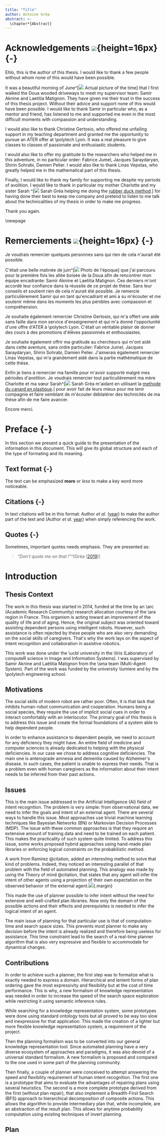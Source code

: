 ```yaml
---
title: "Title"
author: Antoine Gréa
abstract: >-
  \chapter*{Abstract}
---
```


# Acknowledgements ![](logos/uk.svg){height=16px} {-}

Ehlo, this is the author of this thesis. I would like to thank a few people without whom none of this would have been possible.

It was a beautiful morning of June^[![](portraits/nature.jpg) Actual picture of the time] that I first walked the Doua wooded driveways to meet my supervisor team: Samir Aknine and Laetitia Matignon. They have given me their trust in the success of this thesis project. Without their advice and support none of this would have been possible. I would like to thank Samir in particular who, as a mentor and friend, has listened to me and supported me even in the most difficult moments with compassion and understanding.

I would also like to thank Christine Gertosio, who offered me unfailing support in my teaching department and granted me the opportunity to pursue an ATER offer at \polytech Lyon. It was a real pleasure to give classes to classes of passionate and enthusiastic students.

I would also like to offer my gratitude to the researchers who helped me in this adventure, in no particular order: Fabrice Jumel, Jacques Saraydaryan, Shirin Sohrabi, Damien Pelier. I would also like to thank Linas Vepstas, who greatly helped me in the mathematical part of this thesis.

Finally, I would like to thank my family for supporting me despite my periods of avolition. I would like to thank in particular my mother Charlotte and my sister Sarah ^[![](portraits/sarah_grea.jpg) Sarah Gréa helping me doing the [rubber duck method](https://en.wikipedia.org/wiki/Rubber_duck_debugging).] for having done their best to keep me company and pretend to listen to me talk about the technicalities of my thesis in order to make me progress.

Thank you again.

\newpage

# Remerciements ![](logos/fr.svg){height=16px} {-}

Je voudrais remercier quelques personnes sans qui rien de cela n'aurait été possible.

C'était une belle matinée de juin^[![](portraits/nature.jpg) Photo de l'époque] que j'ai parcouru pour la première fois les allée boisée de la Doua afin de rencontrer mon équipe encadrante: Samir Aknine et Laetitia Matignon. Ces derniers m'ont accordé leur confiance dans la réussite de ce projet de thèse. Sans leur conseils et soutient rien de cela n'aurait été possible. Je remercie particulièrement Samir qui en tant qu'encadrant et ami a su m'écouter et me soutenir même dans les moments les plus pénibles avec compassion et compréhension.

Je souhaite également remercier Christine Gertosio, qui m'a offert une aide sans faille dans mon service d'enseignement et qui m'a donné l'opportunité d'une offre d'ATER à \polytech Lyon. C'était un véritable plaisir de donner des cours à des promotions d'élèves passionnés et enthousiastes.

Je souhaite également offrir ma gratitude au chercheurs qui m'ont aidé dans cette aventure, sans ordre particulier: Fabrice Jumel, Jacques Saraydaryan, Shirin Sohrabi,  Damien Pelier. J'aimerais également remercier Linas Vepstas, qui m'a grandement aidé dans la partie mathématique de cette thèse.

Enfin je tiens à remercier ma famille pour m'avoir supporté malgré mes périodes d'avolition. Je voudrais remercier tout particulièrement ma mère Charlotte et ma sœur Sarah^[![](portraits/sarah_grea.jpg) Sarah Gréa m'aidant en utilisant la [methode du canard en plastique](https://fr.wikipedia.org/wiki/M%C3%A9thode_du_canard_en_plastique).] pour avoir fait de leurs mieux pour me tenir compagnie et faire semblant de m'écouter déblatérer des technicités de ma thèse afin de me faire avancer.

Encore merci.

# Preface {-}

In this section we present a quick guide to the presentation of the information in this document. This will give its global structure and each of the type of formating and its meaning.

## Text format {-}

The text can be emphasized **more** or *less* to make a key word more noticeable.

## Citations {-}

In text citations will be in this format: Author *et al.* 
([year](https://citationstyles.org/)) to make the author part of the text and (Author *et al.* [year](https://citationstyles.org/)) when simply referencing the work.


## Quotes {-}

Sometimes, important quotes needs emphasis. They are presented as:

> _"Don't quote me on that !"_^[Gréa ([2019](antoine.grea.me))]




# Introduction

## Thesis Context

The work in this thesis was started in 2014, funded at the time by an \arc  (Academic Research Community) research allocation courtesy of the \ara region in France. This organism is acting toward an improvement of the quality of life and of aging. Hence, the original subject was oriented toward assisting dependent persons using intelligent robots. However, such assistance is often rejected by these people who are also very demanding on the social skills of caregivers.
That's why the work lays on the aspect of intent recognition and collaboration in assistive robotics.

This work was done under the \ucbl university in the \liris (Laboratory of computeR science in Image and Information Systems). I was supervised by Samir Aknine and Laëtitia Matignon from the \sma team (Multi-Agent System). Part of the work was funded by the university \lumiere and by the \polytech engineering school.

## Motivations

The social skills of modern robot are rather poor. Often, it is that lack that inhibits human-robot communication and cooperation. Humans being a social species, they require the use of implicit social cues in order to interact comfortably with an interlocutor. The primary goal of this thesis is to address this issue and create the formal foundations of a system able to help dependent people.

In order to enhance assistance to dependent people, we need to account for any deficiency they might have. An entire field of medicine and computer sciences is already dedicated to helping with the physical deficiencies. In our case we chose to address cognitive deficiencies. The main one is anterograde amnesia and dementia caused by Alzheimer's disease. In such cases, the patient is unable to express their needs. That is a problem even with human caregivers as the information about their intent needs to be inferred from their past actions.

## Issues

This is the main issue addressed in the Artificial Intelligence (AI) field of intent recognition. The problem is very simple: from observational data, we need to infer the goals and intent of an external agent. There are several ways to handle this issue. Most approaches use trivial machine learning techniques like Bayesian Networks (BN) or Markovian Decision Processes (MDP). The issue with these common approaches is that they require an extensive amount of training data and need to be trained on each patient. This makes the practicality of such system quite limited. To address this issue, some works proposed hybrid approaches using hand-made plan libraries or enforcing logical constraints on the probabilistic method.

A work from Ramirez @citation, added an interesting method to solve that kind of problems. Indeed, they noticed an interesting parallel of that problem with the field of automated planning. This analogy was made by using the Theory of mind @citation, that states that any agent will infer the intent of other agents using a projection of their own expectation on the observed behavior of the external agent.![](graphics/planning_vs_ir.svg){.margin}

This made the use of planner possible to infer intent without the need for extensive and well-crafted plan libraries. Now only the domain of the possible actions and their effects and prerequisites is needed to infer the logical intent of an agent.

The main issue of planning for that particular use is that of computation time and search space sizes. This prevents most planner to make any decision before the intent is already realized and therefore being useless for assistance. This time constraint lead to the search of a real-time planner algorithm that is also very expressive and flexible to accommodate for dynamical changes.

## Contributions

In order to achieve such a planner, the first step was to formalize what is exactly needed to express a domain. Hierarchical and lenient forms of plan ordering gave the most expressivity and flexibility but at the cost of time performance. This is why, a new formalism of knowledge representation was needed in order to increase the speed of the search space exploration while restricting it using semantic inference rules. 

While searching for a knowledge representation system, some prototypes were done using standard ontology tools but all proved to be way too slow and inexpressive for that application. This made the creation of a lighter but more flexible knowledge representation system, a requirement of the project.

Then the planning formalism was to be converted into our general knowledge representation tool. Since automated planning have a very diverse ecosystem of approaches and paradigms, it was also devoid of a universal standard formalism. A new formalism is proposed and compared to the one used in some part of the planning community.

Then finally, a couple of planner were conceived to attempt answering the speed and flexibility requirement of human intent recognition. The first one is a prototype that aims to evaluate the advantages of repairing plans using several heuristics. The second is a more complete prototype derived from the first (without plan repair), that also implement a Breadth-First Search (BFS) approach to hierarchical decomposition of composite actions. This allows the algorithm to provide intermediary plan that, while incomplete, are an abstraction of the result plan. This allows for anytime probability computation using existing techniques of invert planning.


## Plan



